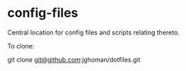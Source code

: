 config-files
============

Central location for config files and scripts relating thereto.

To clone:

git clone git@github.com:jghoman/dotfiles.git

